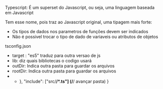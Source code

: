 Typescript: É um superset do Javascript, ou seja, uma linguagem baseada em Javascript

Tem esse nome, pois traz ao Javascript original, uma tipagem mais forte:
- Os tipos de dados nos parametros de funções devem ser indicados
- Não é possivel trocar o tipo de dado de variaveis ou atributos de objetos

tsconfig.json
- target : "es5" traduz para outra versao de js
- lib: diz quais bibliotecas o codigo usará
- outDir: Indica outra pasta para guardar os arquivos
- rootDir: Indica outra pasta para guardar os arquivos
 - -   },
  "include": ["src/**/*.ts"] (/**/ avançar pasta)
}